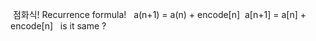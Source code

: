 ​
점화식! Recurrence formula!
​
​
a(n+1) = a(n) + encode[n]
​
a[n+1] = a[n] + encode[n]   is it  same ?